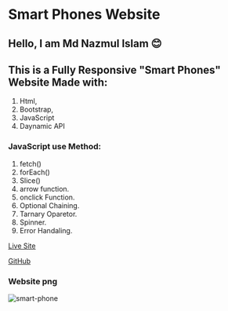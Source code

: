 # Smart Phones Website

## Hello, I am Md Nazmul Islam 😊

## This is a Fully Responsive "Smart Phones" Website Made with:

1. Html,
2. Bootstrap,
3. JavaScript
4. Daynamic API

### JavaScript use Method:

1.  fetch()
2.  forEach()
3.  Slice()
4.  arrow function.
5.  onclick Function.
6.  Optional Chaining.
7.  Tarnary Oparetor.
8.  Spinner.
9.  Error Handaling.

[Live Site](https://mobile-store-bd.netlify.app/)

[GitHub](https://github.com/programming-hero-web-course2/phone-hunter-dev-nazmulislam)

### Website png

![smart-phone](https://user-images.githubusercontent.com/97091081/156131770-a622d52e-3930-464e-8c2f-844c31b78111.png)
